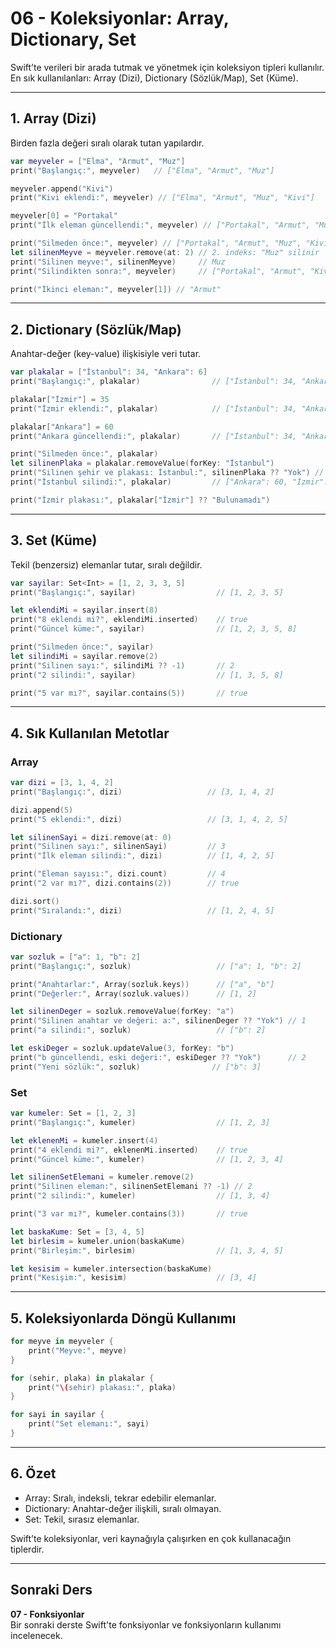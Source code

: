# 06 - Koleksiyonlar: Array, Dictionary, Set

Swift’te verileri bir arada tutmak ve yönetmek için koleksiyon tipleri kullanılır. En sık kullanılanları: Array (Dizi), Dictionary (Sözlük/Map), Set (Küme).

---

## 1. Array (Dizi)

Birden fazla değeri sıralı olarak tutan yapılardır.

```swift
var meyveler = ["Elma", "Armut", "Muz"]
print("Başlangıç:", meyveler)   // ["Elma", "Armut", "Muz"]

meyveler.append("Kivi")
print("Kivi eklendi:", meyveler) // ["Elma", "Armut", "Muz", "Kivi"]

meyveler[0] = "Portakal"
print("İlk eleman güncellendi:", meyveler) // ["Portakal", "Armut", "Muz", "Kivi"]

print("Silmeden önce:", meyveler) // ["Portakal", "Armut", "Muz", "Kivi"]
let silinenMeyve = meyveler.remove(at: 2) // 2. indeks: "Muz" silinir
print("Silinen meyve:", silinenMeyve)     // Muz
print("Silindikten sonra:", meyveler)     // ["Portakal", "Armut", "Kivi"]

print("İkinci eleman:", meyveler[1]) // "Armut"
```

---

## 2. Dictionary (Sözlük/Map)

Anahtar-değer (key-value) ilişkisiyle veri tutar.

```swift
var plakalar = ["İstanbul": 34, "Ankara": 6]
print("Başlangıç:", plakalar)                // ["İstanbul": 34, "Ankara": 6]

plakalar["İzmir"] = 35
print("İzmir eklendi:", plakalar)            // ["İstanbul": 34, "Ankara": 6, "İzmir": 35]

plakalar["Ankara"] = 60
print("Ankara güncellendi:", plakalar)       // ["İstanbul": 34, "Ankara": 60, "İzmir": 35]

print("Silmeden önce:", plakalar)
let silinenPlaka = plakalar.removeValue(forKey: "İstanbul")
print("Silinen şehir ve plakası: İstanbul:", silinenPlaka ?? "Yok") // 34
print("İstanbul silindi:", plakalar)         // ["Ankara": 60, "İzmir": 35]

print("İzmir plakası:", plakalar["İzmir"] ?? "Bulunamadı")
```

---

## 3. Set (Küme)

Tekil (benzersiz) elemanlar tutar, sıralı değildir.

```swift
var sayilar: Set<Int> = [1, 2, 3, 3, 5]
print("Başlangıç:", sayilar)                  // [1, 2, 3, 5]

let eklendiMi = sayilar.insert(8)
print("8 eklendi mi?", eklendiMi.inserted)    // true
print("Güncel küme:", sayilar)                // [1, 2, 3, 5, 8]

print("Silmeden önce:", sayilar)
let silindiMi = sayilar.remove(2)
print("Silinen sayı:", silindiMi ?? -1)       // 2
print("2 silindi:", sayilar)                  // [1, 3, 5, 8]

print("5 var mı?", sayilar.contains(5))       // true
```

---

## 4. Sık Kullanılan Metotlar

### Array

```swift
var dizi = [3, 1, 4, 2]
print("Başlangıç:", dizi)                   // [3, 1, 4, 2]

dizi.append(5)
print("5 eklendi:", dizi)                   // [3, 1, 4, 2, 5]

let silinenSayi = dizi.remove(at: 0)
print("Silinen sayı:", silinenSayi)         // 3
print("İlk eleman silindi:", dizi)          // [1, 4, 2, 5]

print("Eleman sayısı:", dizi.count)         // 4
print("2 var mı?", dizi.contains(2))        // true

dizi.sort()
print("Sıralandı:", dizi)                   // [1, 2, 4, 5]
```

### Dictionary

```swift
var sozluk = ["a": 1, "b": 2]
print("Başlangıç:", sozluk)                   // ["a": 1, "b": 2]

print("Anahtarlar:", Array(sozluk.keys))      // ["a", "b"]
print("Değerler:", Array(sozluk.values))      // [1, 2]

let silinenDeger = sozluk.removeValue(forKey: "a")
print("Silinen anahtar ve değeri: a:", silinenDeger ?? "Yok") // 1
print("a silindi:", sozluk)                   // ["b": 2]

let eskiDeger = sozluk.updateValue(3, forKey: "b")
print("b güncellendi, eski değeri:", eskiDeger ?? "Yok")      // 2
print("Yeni sözlük:", sozluk)                // ["b": 3]
```

### Set

```swift
var kumeler: Set = [1, 2, 3]
print("Başlangıç:", kumeler)                  // [1, 2, 3]

let eklenenMi = kumeler.insert(4)
print("4 eklendi mi?", eklenenMi.inserted)    // true
print("Güncel küme:", kumeler)                // [1, 2, 3, 4]

let silinenSetElemani = kumeler.remove(2)
print("Silinen eleman:", silinenSetElemani ?? -1) // 2
print("2 silindi:", kumeler)                  // [1, 3, 4]

print("3 var mı?", kumeler.contains(3))       // true

let baskaKume: Set = [3, 4, 5]
let birlesim = kumeler.union(baskaKume)
print("Birleşim:", birlesim)                  // [1, 3, 4, 5]

let kesisim = kumeler.intersection(baskaKume)
print("Kesişim:", kesisim)                    // [3, 4]
```

---

## 5. Koleksiyonlarda Döngü Kullanımı

```swift
for meyve in meyveler {
    print("Meyve:", meyve)
}

for (sehir, plaka) in plakalar {
    print("\(sehir) plakası:", plaka)
}

for sayi in sayilar {
    print("Set elemanı:", sayi)
}
```

---

## 6. Özet

- Array: Sıralı, indeksli, tekrar edebilir elemanlar.
- Dictionary: Anahtar-değer ilişkili, sıralı olmayan.
- Set: Tekil, sırasız elemanlar.

Swift’te koleksiyonlar, veri kaynağıyla çalışırken en çok kullanacağın tiplerdir.

---

## Sonraki Ders

**07 - Fonksiyonlar**  
Bir sonraki derste Swift'te fonksiyonlar ve fonksiyonların kullanımı incelenecek.
